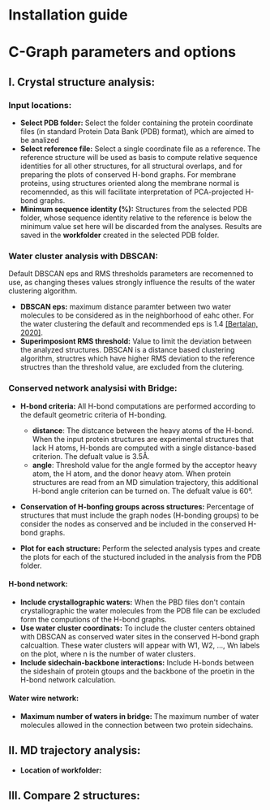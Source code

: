 # Installation guide

# C-Graph parameters and options
## I. Crystal structure analysis:

### Input locations:
* **Select PDB folder:** Select the folder containing the protein coordinate files (in standard Protein Data Bank (PDB) format), which are aimed to be analized
* **Select reference file:** Select a single coordinate file as a reference. The reference structure will be used as basis to compute relative sequence identities for all other structures, for all structural overlaps, and for preparing the plots of conserved H-bond graphs. For membrane proteins, using structures oriented along the membrane normal is recomennded, as this will facilitate interpretation of PCA-projected H-bond graphs.
* **Minimum sequence identity (%):** Structures from the selected PDB folder, whose sequence identity relative to the reference is below the minimum value set here will be discarded from the analyses.
Results are saved in the __workfolder__ created in the selected PDB folder.

### Water cluster analysis with DBSCAN:
Default DBSCAN eps and RMS thresholds parameters are recomenned to use, as changing theses values strongly influence the results of the water clustering algorithm.
* **DBSCAN eps:** maximum distance paramter between two water molecules to be considered as in the neighborhood of eahc other. For the water clustering the default and recommended eps is 1.4 [[Bertalan, 2020]](https://www.sciencedirect.com/science/article/pii/S1047847720302070).
* **Superimposiont RMS threshold:** Value to limit the deviation between the analyzed structures. DBSCAN is a distance based clustering algorithm, structres which have higher RMS deviation to the reference structres than the threshold value, are excluded from the clutering.

### Conserved network analysisi with Bridge:
* **H-bond criteria:** All H-bond computations are performed according to the default geometric criteria of H-bonding.
  * __distance__: The distcance between the heavy atoms of the H-bond. When the input protein structures are experimental structures that lack H atoms, H-bonds are computed with a single distance-based criterion. The defualt value is 3.5Å.
  * __angle__: Threshold value for the angle formed by the acceptor heavy atom, the H atom, and the donor heavy atom. When protein structures are read from an MD simulation trajectory, this additional H-bond angle criterion can be turned on. The defualt value is 60°.

* **Conservation of H-bonfing groups across structures:** Percentage of structures that must include the graph nodes (H-bonding groups) to be consider the nodes as conserved and be included in the conserved H-bond graphs.
* **Plot for each structure:** Perform the selected analysis types and create the plots for each of the stuctured included in the analysis from the PDB folder.

#### H-bond network:
* **Include crystallographic waters:** When the PBD files don't contain crystallographic the water molecules from the PDB file can be excluded form the computions of the H-bond graphs.
* **Use water cluster coordinats:** To include the cluster centers obtained with DBSCAN as conserved water sites in the conserved H-bond graph calcualtion. These water clusters will appear with W1, W2, …, Wn labels on the plot,  where n is the number of water clusters.
* **Include sidechain-backbone interactions:** Include H-bonds between the sideshain of protein gtoups and the  backbone of the proetin in the H-bond network calculation.

#### Water wire network:
* **Maximum number of waters in bridge:** The maximum number of water molecules allowed in the connection between two protein sidechains.

## II. MD trajectory analysis:
* **Location of workfolder:**

## III. Compare 2 structures:

